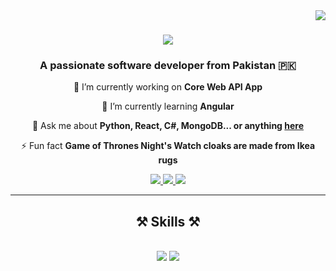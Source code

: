 <!-- Visitor Badge -->
<img align="right" src="https://visitor-badge.laobi.icu/badge?page_id=zararashraf.zararashraf" />

<!-- Profile Header -->
<h1 align="center">
    <img src="https://readme-typing-svg.herokuapp.com/?font=Righteous&size=45&center=true&vCenter=true&width=500&height=80&color=3498db&duration=4000&lines=Hello+World!+👋;+I'm+Zarar+Ashraf!;" />
</h1>

<!-- Introduction -->
<h3 align="center">A passionate software developer from Pakistan 🇵🇰</h3>

<!-- Main Content -->
<div align="center">
 
 🔭 I’m currently working on **Core Web API App**
 
 🌱 I’m currently learning **Angular**

 💬 Ask me about **Python, React, C#, MongoDB... or anything [here](https://github.com/zararashraf/zararashraf/issues)**

 ⚡ Fun fact **Game of Thrones Night's Watch cloaks are made from Ikea rugs**
 
 </div>

<!-- Contact Links with Enhanced Icons -->
<div align="center"> 
  <a href="mailto:zararashraf01@gmail.com">
    <img src="https://img.shields.io/badge/Email-333333?style=for-the-badge&logo=gmail&logoColor=red" />
  </a>
  <a href="https://linkedin.com/in/zararashraf" target="_blank">
    <img src="https://img.shields.io/badge/LinkedIn-333333?style=for-the-badge&logo=linkedin&logoColor=0077B5" target="_blank" />
  </a>
  <a href="https://github.com/zararashraf?tab=repositories" target="_blank">
     <img src="https://img.shields.io/badge/Portfolio-333333?style=for-the-badge&logo=github&logoColor=FF5722" target="_blank" />
  </a>
</div>

<!-- Divider -->
<hr/>

<!-- Skills with Enhanced Icons -->
<h2 align="center">⚒️ Skills ⚒️</h2>
<br/>
<div align="center">
    <img src="https://skillicons.dev/icons?i=cs,javascript,python,html,css,visualstudio,mongodb,sqlite,vite,git" />
    <img src="https://skillicons.dev/icons?i=dotnet,react,django,bootstrap,tailwind,vscode,postgres,mysql,regex,github" />
</div>
